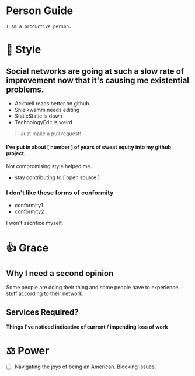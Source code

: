 # Person Guide
`I am a productive person.`

# 🎉 Style
## Social networks are going at such a slow rate of improvement now that it's causing me existential problems.
* Acktueli reads better on github
* Shielkwamm needs editing
* StaticStatic is down
* TechnologyEdit is weird
> Just make a pull request!

#### I’ve put in about [ number ] of years of sweat equity into my github project.  
Not compromising style helped me..
* stay contributing to [ open source ]

### I don't like these forms of conformity
* conformity1
* conformity2

I won't sacrifice myself.

# 👍 Grace
## Why I need a second opinion
Some people are doing their thing and some people have to experience stuff according to their network.
## Services Required?

#### Things I've noticed indicative of current / impending loss of work

# ⚖️ Power
- [ ] Navigating the joys of being an American.
Blocking issues.
